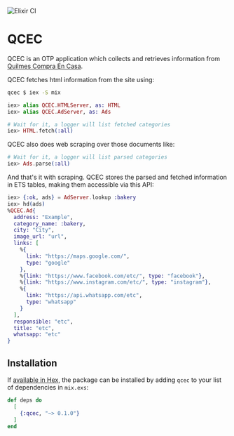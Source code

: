 ![Elixir CI](https://github.com/pablonahuelgomez/qcec/workflows/Elixir%20CI/badge.svg?branch=master)

# QCEC
QCEC is an OTP application which collects and retrieves information from [Quilmes Compra En Casa](https://quilmes.gov.ar/servicios/compra_en_casa.php).

QCEC fetches html information from the site using:

```bash
qcec $ iex -S mix
```

```elixir
iex> alias QCEC.HTMLServer, as: HTML
iex> alias QCEC.AdServer, as: Ads

# Wait for it, a logger will list fetched categories
iex> HTML.fetch(:all)
```

QCEC also does web scraping over those documents like:

```elixir
# Wait for it, a logger will list parsed categories
iex> Ads.parse(:all)
```

And that's it with scraping. QCEC stores the parsed and fetched information in ETS tables, making them accessible via this API:

```elixir
iex> {:ok, ads} = AdServer.lookup :bakery
iex> hd(ads)
%QCEC.Ad{
  address: "Example",
  category_name: :bakery,
  city: "City",
  image_url: "url",
  links: [
    %{
      link: "https://maps.google.com/",
      type: "google"
    },
    %{link: "https://www.facebook.com/etc/", type: "facebook"},
    %{link: "https://www.instagram.com/etc/", type: "instagram"},
    %{
      link: "https://api.whatsapp.com/etc",
      type: "whatsapp"
    }
  ],
  responsible: "etc",
  title: "etc",
  whatsapp: "etc"
}
```

## Installation

If [available in Hex](https://hex.pm/docs/publish), the package can be installed
by adding `qcec` to your list of dependencies in `mix.exs`:

```elixir
def deps do
  [
    {:qcec, "~> 0.1.0"}
  ]
end
```

